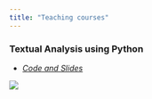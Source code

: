 ```yaml
---
title: "Teaching courses"
---
```


### Textual Analysis using Python

- [*Code and Slides*](https://www.jianguoyun.com/p/DfiQC3QQo8WWBhj4k8IB)


![](/./teaching/text-python/00-read-file.ipynb)